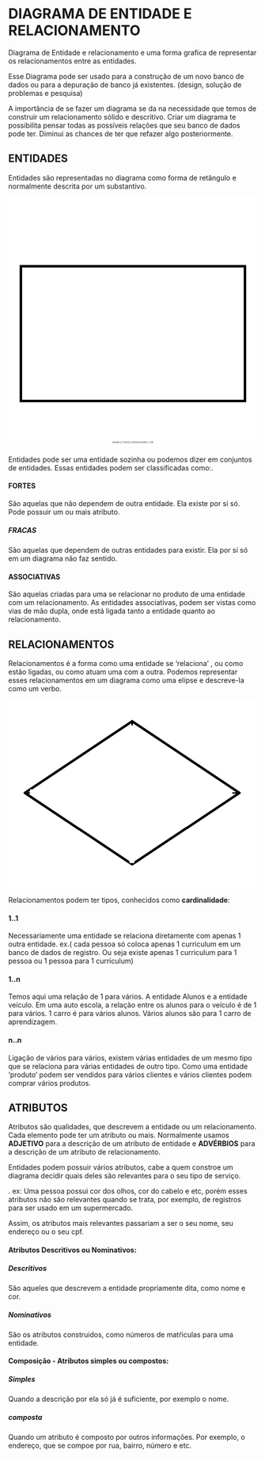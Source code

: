 # DIAGRAMA DE ENTIDADE E RELACIONAMENTO

Diagrama de Entidade e relacionamento e uma forma grafica de representar os relacionamentos entre as entidades.

Esse Diagrama pode ser usado para a construção de um novo banco de dados ou para a depuração de banco já existentes.                             (design, solução de problemas e pesquisa)

A importância de se fazer um diagrama se da na necessidade que temos de construir um relacionamento sólido e descritivo. Criar um diagrama te possibilita pensar todas as possíveis relações que seu banco de dados pode ter. Diminui as chances de ter que refazer algo posteriormente.

## ENTIDADES

Entidades são representadas no diagrama como forma de retângulo e normalmente descrita por um substantivo.

![alt text](https://github.com/pipibodock/o-que-eu-sei/blob/master/Imagens/1f1183cc7f618d80b61bd57ae81e994b.png)

Entidades pode ser uma entidade sozinha ou podemos dizer em conjuntos de entidades. Essas entidades podem ser classificadas como:.

#### FORTES 

São aquelas que não dependem de outra entidade. Ela existe por si só. Pode possuir um ou mais atributo.

##### FRACAS 

São aquelas que dependem de outras entidades para existir. Ela por sí só em um diagrama não faz sentido.

#### ASSOCIATIVAS 

São aquelas criadas para uma se relacionar no produto de uma entidade com um relacionamento. As entidades associativas, podem ser vistas como vias de mão dupla, onde está ligada tanto a entidade quanto ao relacionamento.


## RELACIONAMENTOS

Relacionamentos é a forma como uma entidade se ‘relaciona’ , ou como estão ligadas, ou como atuam uma com a outra. Podemos representar esses     relacionamentos em um diagrama como uma elipse e descreve-la como um verbo.

![alt text](https://github.com/pipibodock/o-que-eu-sei/blob/master/Imagens/imagens-losango-15.gif)

Relacionamentos podem ter tipos, conhecidos como __cardinalidade__:

#### 1..1 

Necessariamente uma entidade se relaciona diretamente com apenas 1 outra entidade. ex.( cada pessoa só coloca apenas 1 curriculum em um banco de dados de registro. Ou seja existe apenas  1 curriculum para 1 pessoa ou 1 pessoa para 1 curriculum)

#### 1..n  

Temos aqui uma relação de 1 para vários. A entidade Alunos e a entidade veículo. Em uma auto escola, a relação entre os alunos para o veículo é  de 1 para vários.  1 carro é para vários alunos. Vários alunos são para 1 carro de aprendizagem.

#### n..n 

Ligação de vários para vários, existem várias entidades de um mesmo tipo que se relaciona para várias entidades de outro tipo. Como uma          entidade ‘produto’ podem ser vendidos para vários clientes e vários clientes podem comprar vários produtos.

## ATRIBUTOS

Atributos são qualidades, que descrevem a entidade ou um relacionamento. Cada elemento pode ter um atributo ou mais. Normalmente usamos          __ADJETIVO__ para a descrição de um atributo de entidade e __ADVÉRBIOS__ para a descrição de um atributo de relacionamento.

Entidades podem possuir vários atributos, cabe a quem constroe um diagrama decidir quais deles são relevantes para o seu tipo de serviço.        

. ex: Uma pessoa possui cor dos olhos, cor do cabelo e etc, porém esses atributos não são relevantes quando se trata, por exemplo, de registros  
para ser usado em um supermercado. 

Assim, os atributos mais relevantes passariam a ser o seu nome, seu endereço ou o seu cpf.

#### Atributos Descritivos ou Nominativos:

##### Descritivos

São aqueles que descrevem a entidade propriamente dita, como nome e cor.

##### Nominativos 

São os atributos construidos, como números de matŕiculas para uma entidade.

#### Composição - Atributos simples ou compostos:

##### Simples 

Quando a descrição por ela só já é suficiente, por exemplo o nome.

##### composta 

Quando um atributo é composto por outros informações. Por exemplo, o endereço, que se compoe por rua, bairro, número e etc.
